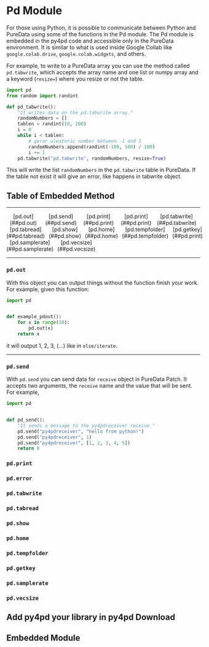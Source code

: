 # Pd Module

For those using Python, it is possible to communicate between Python and PureData using some of the functions in the Pd module. The Pd module is embedded in the py4pd code and accessible only in the PureData environment. It is similar to what is used inside Google Collab like `google.colab.drive`, `google.colab.widgets`, and others.

For example, to write to a PureData array you can use the method called `pd.tabwrite`, which accepts the array name and one list or numpy array and a keyword (`resize=`) where you resize or not the table. 

``` Python
import pd
from random import randint

def pd_tabwrite():
    "It writes data on the pd.tabwrite array."
    randomNumbers = []
    tablen = randint(10, 200)
    i = 0
    while i < tablen:
        # gerar aleatoric number between -1 and 1
        randomNumbers.append(randint(-100, 100) / 100)
        i += 1
    pd.tabwrite("pd.tabwrite", randomNumbers, resize=True)

```

This will write the list `randomNumbers` in the `pd.tabwrite` table in PureData. If the table not exist it will give an error, like happens in tabwrite object.



## Table of Embedded Method

--------------------------- 
 
<div style="display:flex;"> 
  <div style="flex:1;padding-right:10px; text-align:center;">
  [pd.out](##pd.out)
  </div>
 <div style="flex:1;padding-right:10px; text-align:center;">
  [pd.send](##pd.send)
  </div>
 <div style="flex:1;padding-right:10px;text-align:center;">
  [pd.print](##pd.print)
  </div>
 <div style="flex:1;padding-right:10px;text-align:center;">
  [pd.print](##pd.print)
  </div>
<div style="flex:1;padding-right:10px;text-align:center;">
  [pd.tabwrite](##pd.tabwrite)
  </div>
</div>


<div style="display:flex;"> 
  <div style="flex:1;padding-right:10px; text-align:center;">
  [pd.tabread](##pd.tabread)
  </div>
 <div style="flex:1;padding-right:10px; text-align:center;">
  [pd.show](##pd.show)
  </div>
 <div style="flex:1;padding-right:10px;text-align:center;">
  [pd.home](##pd.home)
  </div>
 <div style="flex:1;padding-right:10px;text-align:center;">
  [pd.tempfolder](##pd.tempfolder)
  </div>
<div style="flex:1;padding-right:10px;text-align:center;">
  [pd.getkey](##pd.print)
  </div>
</div>

<div style="display:flex;"> 
  <div style="flex:1;padding-right:10px; text-align:center;">
  [pd.samplerate](##pd.samplerate)
  </div>
 <div style="flex:1;padding-right:10px; text-align:center;">
  [pd.vecsize](##pd.vecsize)
  </div>
 <div style="flex:1;padding-right:10px;text-align:center;">
  
  </div>
 <div style="flex:1;padding-right:10px;text-align:center;">
  
  </div>
<div style="flex:1;padding-right:10px;text-align:center;">
  
  </div>
</div>

-------------------------

### `pd.out` 

With this object you can output things without the function finish your work. For example, given this function:

``` Python
import pd


def example_pdout():
    for x in range(10):
    	pd.out(x)
    return x
```
it will output 1, 2, 3, (...) like in `else/iterate`. 

---------------------------

### `pd.send` 

With `pd.send` you can send data for `receive` object in PureData Patch. It accepts two arguments, the `receive` name and the value that will be sent. For example, 
``` python
import pd


def pd_send():
    "It sends a message to the py4pdreceiver receive."	
	pd.send("py4pdreceiver", "hello from python!")
	pd.send("py4pdreceiver", 1)
	pd.send("py4pdreceiver", [1, 2, 3, 4, 5])
	return 0

```

### `pd.print` 


### `pd.error` 

### `pd.tabwrite` 

### `pd.tabread`
 
### `pd.show`

### `pd.home`

### `pd.tempfolder`

### `pd.getkey`
    
### `pd.samplerate`

### `pd.vecsize`






## Add py4pd your library in py4pd Download

## Embedded Module

